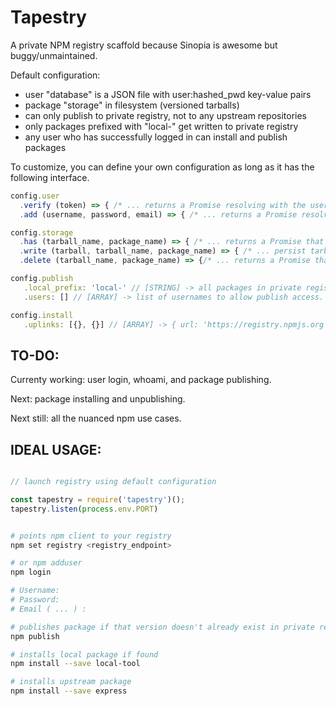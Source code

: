 # Tapestry

A private NPM registry scaffold because Sinopia is awesome but buggy/unmaintained.

Default configuration:
- user "database" is a JSON file with user:hashed_pwd key-value pairs
- package "storage" in filesystem (versioned tarballs)
- can only publish to private registry, not to any upstream repositories
- only packages prefixed with "local-" get written to private registry
- any user who has successfully logged in can install and publish packages

To customize, you can define your own configuration as long as it has the following interface.

```js
config.user
  .verify (token) => { /* ... returns a Promise resolving with the username */ },
  .add (username, password, email) => { /* ... returns a Promise resolving with an encrypted token for auth purposes */ },

config.storage
  .has (tarball_name, package_name) => { /* ... returns a Promise that resolves on find, rejects on no find */ },
  .write (tarball, tarball_name, package_name) => { /* ... persist tarball stream somewhere, resolve Promise on write, reject on no write */ },
  .delete (tarball_name, package_name) => {/* ... returns a Promise that resolves on delete, rejects on no delete */}

config.publish
   .local_prefix: 'local-' // [STRING] -> all packages in private registry (whether to install or publish) require this prefix,
   .users: [] // [ARRAY] -> list of usernames to allow publish access. empty Array means all logged-in users have publish access

config.install
   .uplinks: [{}, {}] // [ARRAY] -> { url: 'https://registry.npmjs.org', users: ['users', 'with', 'install', 'access'] }
```

## TO-DO:

Currenty working: user login, whoami, and package publishing.

Next: package installing and unpublishing.

Next still: all the nuanced npm use cases.


## IDEAL USAGE:

```js

// launch registry using default configuration

const tapestry = require('tapestry')();
tapestry.listen(process.env.PORT)

```

```bash

# points npm client to your registry
npm set registry <registry_endpoint>

# or npm adduser
npm login

# Username: 
# Password:
# Email ( ... ) :

# publishes package if that version doesn't already exist in private registry
npm publish

# installs local package if found
npm install --save local-tool

# installs upstream package
npm install --save express

```
